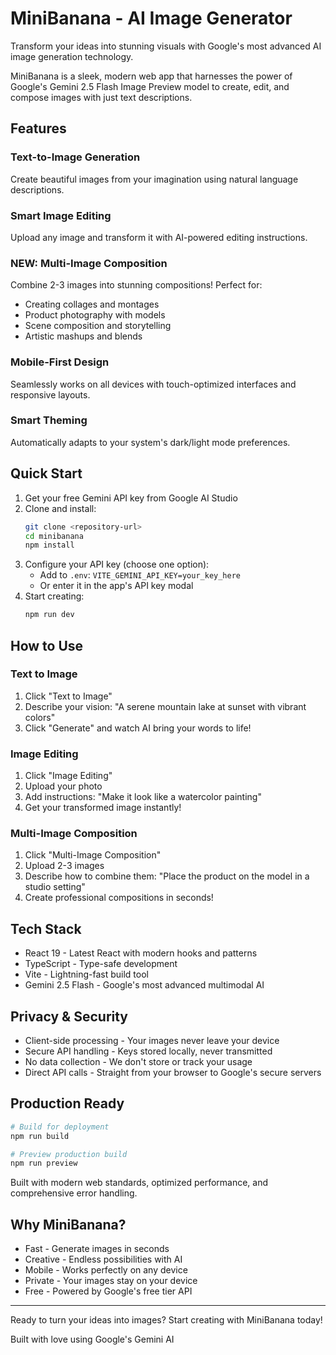 # MiniBanana - AI Image Generator

Transform your ideas into stunning visuals with Google's most advanced AI image generation technology.

MiniBanana is a sleek, modern web app that harnesses the power of Google's Gemini 2.5 Flash Image Preview model to create, edit, and compose images with just text descriptions.

## Features

### Text-to-Image Generation
Create beautiful images from your imagination using natural language descriptions.

### Smart Image Editing
Upload any image and transform it with AI-powered editing instructions.

### NEW: Multi-Image Composition
Combine 2-3 images into stunning compositions! Perfect for:
- Creating collages and montages
- Product photography with models
- Scene composition and storytelling
- Artistic mashups and blends

### Mobile-First Design
Seamlessly works on all devices with touch-optimized interfaces and responsive layouts.

### Smart Theming
Automatically adapts to your system's dark/light mode preferences.

## Quick Start

1. Get your free Gemini API key from Google AI Studio
2. Clone and install:
   ```bash
   git clone <repository-url>
   cd minibanana
   npm install
   ```
3. Configure your API key (choose one option):
   - Add to `.env`: `VITE_GEMINI_API_KEY=your_key_here`
   - Or enter it in the app's API key modal
4. Start creating:
   ```bash
   npm run dev
   ```

## How to Use

### Text to Image
1. Click "Text to Image"
2. Describe your vision: "A serene mountain lake at sunset with vibrant colors"
3. Click "Generate" and watch AI bring your words to life!

### Image Editing
1. Click "Image Editing"
2. Upload your photo
3. Add instructions: "Make it look like a watercolor painting"
4. Get your transformed image instantly!

### Multi-Image Composition
1. Click "Multi-Image Composition"
2. Upload 2-3 images
3. Describe how to combine them: "Place the product on the model in a studio setting"
4. Create professional compositions in seconds!

## Tech Stack

- React 19 - Latest React with modern hooks and patterns
- TypeScript - Type-safe development
- Vite - Lightning-fast build tool
- Gemini 2.5 Flash - Google's most advanced multimodal AI

## Privacy & Security

- Client-side processing - Your images never leave your device
- Secure API handling - Keys stored locally, never transmitted
- No data collection - We don't store or track your usage
- Direct API calls - Straight from your browser to Google's secure servers

## Production Ready

```bash
# Build for deployment
npm run build

# Preview production build
npm run preview
```

Built with modern web standards, optimized performance, and comprehensive error handling.

## Why MiniBanana?

- Fast - Generate images in seconds
- Creative - Endless possibilities with AI
- Mobile - Works perfectly on any device
- Private - Your images stay on your device
- Free - Powered by Google's free tier API

---

Ready to turn your ideas into images? Start creating with MiniBanana today!

Built with love using Google's Gemini AI
